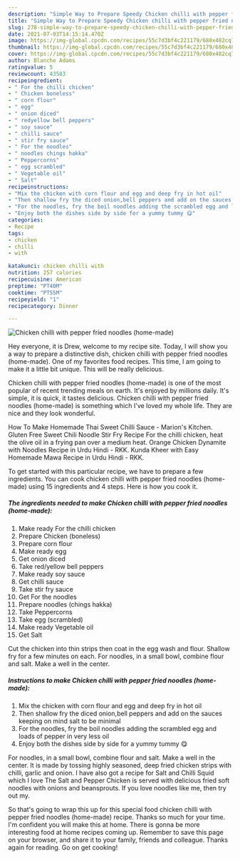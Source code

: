 ```yaml
---
description: "Simple Way to Prepare Speedy Chicken chilli with pepper fried noodles (home-made)"
title: "Simple Way to Prepare Speedy Chicken chilli with pepper fried noodles (home-made)"
slug: 278-simple-way-to-prepare-speedy-chicken-chilli-with-pepper-fried-noodles-home-made
date: 2021-07-03T14:15:14.470Z
image: https://img-global.cpcdn.com/recipes/55c7d3bf4c221179/680x482cq70/chicken-chilli-with-pepper-fried-noodles-home-made-recipe-main-photo.jpg
thumbnail: https://img-global.cpcdn.com/recipes/55c7d3bf4c221179/680x482cq70/chicken-chilli-with-pepper-fried-noodles-home-made-recipe-main-photo.jpg
cover: https://img-global.cpcdn.com/recipes/55c7d3bf4c221179/680x482cq70/chicken-chilli-with-pepper-fried-noodles-home-made-recipe-main-photo.jpg
author: Blanche Adams
ratingvalue: 5
reviewcount: 43583
recipeingredient:
- " For the chilli chicken"
- " Chicken boneless"
- " corn flour"
- " egg"
- " onion diced"
- " redyellow bell peppers"
- " soy sauce"
- " chilli sauce"
- " stir fry sauce"
- " For the noodles"
- " noodles chings hakka"
- " Peppercorns"
- " egg scrambled"
- " Vegetable oil"
- " Salt"
recipeinstructions:
- "Mix the chicken with corn flour and egg and deep fry in hot oil"
- "Then shallow fry the diced onion,bell peppers and add on the sauces keeping on mind salt to be minimal"
- "For the noodles, fry the boil noodles adding the scrambled egg and loads of pepper in very less oil"
- "Enjoy both the dishes side by side for a yummy tummy 😋"
categories:
- Recipe
tags:
- chicken
- chilli
- with

katakunci: chicken chilli with 
nutrition: 257 calories
recipecuisine: American
preptime: "PT40M"
cooktime: "PT55M"
recipeyield: "1"
recipecategory: Dinner

---
```



![Chicken chilli with pepper fried noodles (home-made)](https://img-global.cpcdn.com/recipes/55c7d3bf4c221179/680x482cq70/chicken-chilli-with-pepper-fried-noodles-home-made-recipe-main-photo.jpg)

Hey everyone, it is Drew, welcome to my recipe site. Today, I will show you a way to prepare a distinctive dish, chicken chilli with pepper fried noodles (home-made). One of my favorites food recipes. This time, I am going to make it a little bit unique. This will be really delicious.

Chicken chilli with pepper fried noodles (home-made) is one of the most popular of recent trending meals on earth. It's enjoyed by millions daily. It's simple, it is quick, it tastes delicious. Chicken chilli with pepper fried noodles (home-made) is something which I've loved my whole life. They are nice and they look wonderful.

How To Make Homemade Thai Sweet Chilli Sauce - Marion&#39;s Kitchen. Gluten Free Sweet Chili Noodle Stir Fry Recipe For the chilli chicken, heat the olive oil in a frying pan over a medium heat. Orange Chicken Dynamite with Noodles Recipe in Urdu Hindi - RKK. Kunda Kheer with Easy Homemade Mawa Recipe in Urdu Hindi - RKK.


To get started with this particular recipe, we have to prepare a few ingredients. You can cook chicken chilli with pepper fried noodles (home-made) using 15 ingredients and 4 steps. Here is how you cook it.

<!--inarticleads1-->

##### The ingredients needed to make Chicken chilli with pepper fried noodles (home-made):

1. Make ready  For the chilli chicken
1. Prepare  Chicken (boneless)
1. Prepare  corn flour
1. Make ready  egg
1. Get  onion diced
1. Take  red/yellow bell peppers
1. Make ready  soy sauce
1. Get  chilli sauce
1. Take  stir fry sauce
1. Get  For the noodles
1. Prepare  noodles (chings hakka)
1. Take  Peppercorns
1. Take  egg (scrambled)
1. Make ready  Vegetable oil
1. Get  Salt


Cut the chicken into thin strips then coat in the egg wash and flour. Shallow fry for a few minutes on each. For noodles, in a small bowl, combine flour and salt. Make a well in the center. 

<!--inarticleads2-->

##### Instructions to make Chicken chilli with pepper fried noodles (home-made):

1. Mix the chicken with corn flour and egg and deep fry in hot oil
1. Then shallow fry the diced onion,bell peppers and add on the sauces keeping on mind salt to be minimal
1. For the noodles, fry the boil noodles adding the scrambled egg and loads of pepper in very less oil
1. Enjoy both the dishes side by side for a yummy tummy 😋


For noodles, in a small bowl, combine flour and salt. Make a well in the center. It is made by tossing highly seasoned, deep fried chicken strips with chilli, garlic and onion. I have also got a recipe for Salt and Chilli Squid which I love The Salt and Pepper Chicken is served with delicious fried soft noodles with onions and beansprouts. If you love noodles like me, then try out my. 

So that's going to wrap this up for this special food chicken chilli with pepper fried noodles (home-made) recipe. Thanks so much for your time. I'm confident you will make this at home. There is gonna be more interesting food at home recipes coming up. Remember to save this page on your browser, and share it to your family, friends and colleague. Thanks again for reading. Go on get cooking!
